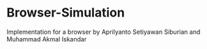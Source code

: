 # Browser-Simulation
Implementation for a browser by Aprilyanto Setiyawan Siburian and Muhammad Akmal Iskandar
